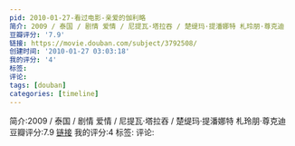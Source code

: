 ```yaml
---
pid: 2010-01-27-看过电影-亲爱的伽利略
简介: 2009 / 泰国 / 剧情 爱情 / 尼提瓦·塔拉吞 / 楚缇玛·提潘娜特 札玲朋·尊克迪
豆瓣评分: '7.9'
链接: https://movie.douban.com/subject/3792508/
创建时间: '2010-01-27 03:03:18'
我的评分: '4'
标签:
评论:
tags: [douban]
categories: [timeline]
---
```

简介:2009 / 泰国 / 剧情 爱情 / 尼提瓦·塔拉吞 / 楚缇玛·提潘娜特 札玲朋·尊克迪
豆瓣评分:7.9
[链接](https://movie.douban.com/subject/3792508/)
我的评分:4
标签:
评论:
